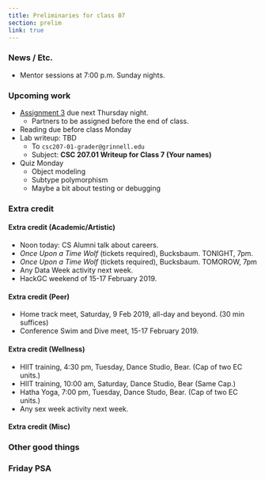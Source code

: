 ```yaml
---
title: Preliminaries for class 07
section: prelim
link: true
---
```

### News / Etc.

* Mentor sessions at 7:00 p.m. Sunday nights.

### Upcoming work

* [Assignment 3](../assignments/assignment03) due next Thursday night.
    * Partners to be assigned before the end of class.
* Reading due before class Monday
* Lab writeup: TBD
    * To `csc207-01-grader@grinnell.edu`
    * Subject: **CSC 207.01 Writeup for Class 7 (Your names)**
* Quiz Monday
    * Object modeling
    * Subtype polymorphism
    * Maybe a bit about testing or debugging

### Extra credit

#### Extra credit (Academic/Artistic)

* Noon today: CS Alumni talk about careers.
* _Once Upon a Time Wolf_ (tickets required), Bucksbaum.
  TONIGHT, 7pm.
* _Once Upon a Time Wolf_ (tickets required), Bucksbaum.
  TOMOROW, 7pm
* Any Data Week activity next week.
* HackGC weekend of 15-17 February 2019.

#### Extra credit (Peer)

* Home track meet, Saturday, 9 Feb 2019, all-day and beyond.  (30 min suffices)
* Conference Swim and Dive meet, 15-17 February 2019.  

#### Extra credit (Wellness)

* HIIT training, 4:30 pm, Tuesday, Dance Studio, Bear.  (Cap of two EC units.)
* HIIT training, 10:00 am, Saturday, Dance Studio, Bear (Same Cap.)
* Hatha Yoga, 7:00 pm, Tuesday, Dance Studo, Bear.  (Cap of two EC units.)
* Any sex week activity next week.

#### Extra credit (Misc)

### Other good things

### Friday PSA

